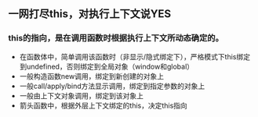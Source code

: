 ## 一网打尽this，对执行上下文说YES
### this的指向，是在调用函数时根据执行上下文所动态确定的。
 * 在函数体中，简单调用该函数时（非显示/隐式绑定下），严格模式下this绑定到undefined，否则绑定到全局对象（window和global）
 * 一般构造函数new调用，绑定到新创建的对象上
 * 一般call/apply/bind方法显示调用，绑定到指定参数的对象上
 * 一般由上下文对象调用，绑定到该对象上
 * 箭头函数中，根据外层上下文绑定的this，决定this指向